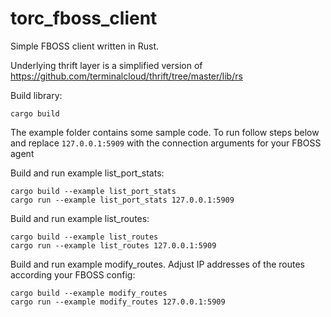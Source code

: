 # torc_fboss_client 

Simple FBOSS client written in Rust.

Underlying thrift layer is a simplified version of https://github.com/terminalcloud/thrift/tree/master/lib/rs

Build library:

	cargo build

The example folder contains some sample code.
To run follow steps below and replace `127.0.0.1:5909` with the connection arguments for your FBOSS agent

Build and run example list_port_stats:
	
	cargo build --example list_port_stats
	cargo run --example list_port_stats 127.0.0.1:5909

Build and run example list_routes:
	
	cargo build --example list_routes
	cargo run --example list_routes 127.0.0.1:5909

Build and run example modify_routes. Adjust IP addresses of the routes according your FBOSS config:
	
	cargo build --example modify_routes
	cargo run --example modify_routes 127.0.0.1:5909
